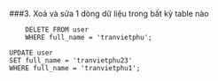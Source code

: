 ###3. Xoá và sửa 1 dòng dữ liệu trong bất kỳ table nào

```xoa(neu k xoa duoc dung lenh SET SQL_SAFE_UPDATES = 0; de tat che do safe mode)
	DELETE FROM user 
	WHERE full_name = 'tranvietphu';
```

```update
UPDATE user
SET full_name = 'tranvietphu23'
WHERE full_name = 'tranvietphu1';
```